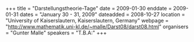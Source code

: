 +++
title = "Darstellungstheorie-Tage"
date = 2009-01-30
enddate = 2009-01-31
dates = "January 30 - 31, 2009"
dateadded = 2008-10-27
location = "University of Kaiserslautern, Kaiserslautern, Germany"
webpage = "http://www.mathematik.uni-kl.de/~malle/Darst08/darst08.html"
organisers = "Gunter Malle"
speakers = "T.B.A:"
+++
